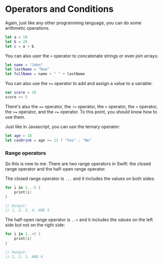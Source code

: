 # Operators and Conditions

Again, just like any other programming language, you can do some arithmetic operations.

```swift
let a = 10
let b = 20
let c = a + b
```

You can also user the `+` operator to concatenate strings or even join arrays:

```swift
let name = "John"
let lastName = "Doe"
let fullName = name + " " + lastName
```

You can also use the `+=` operator to add and assign a value to a variable:

```swift
var score = 10
score += 5
```

There's also the `==` operator, the `!=` operator, the `>` operator, the `<` operator, the `>=` operator, and the `<=` operator. To this point, you should know how to use them.

Just like in Javascript, you can use the ternary operator:

```swift
let age = 18
let canDrink = age >= 21 ? "Yes" : "No"
```

### Range operators

So this is new to me. There are two range operators in Swift: the closed range operator and the half-open range operator.

The closed range operator is `...` and it includes the values on both sides:

```swift
for i in 1...5 {
    print(i)
}

// Output:
// 1, 2, 3, 4, AND 5
```

The half-open range operator is `..<` and it includes the values on the left side but not on the right side:

```swift
for i in 1..<5 {
    print(i)
}

// Output:
// 1, 2, 3, AND 4
```







